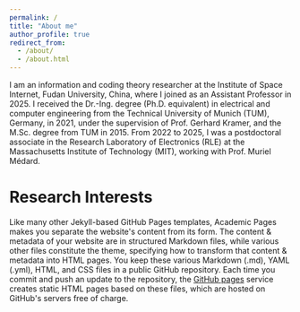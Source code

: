 ```yaml
---
permalink: /
title: "About me"
author_profile: true
redirect_from: 
  - /about/
  - /about.html
---
```


I am an information and coding theory researcher at the Institute of Space Internet, Fudan University, China, where I joined as an Assistant Professor in 2025. I received the Dr.-Ing. degree (Ph.D. equivalent) in electrical and computer engineering from the Technical University of Munich (TUM), Germany, in 2021, under the supervision of Prof. Gerhard Kramer, and the M.Sc. degree from TUM in 2015. From 2022 to 2025, I was a postdoctoral associate in the Research Laboratory of Electronics (RLE) at the Massachusetts Institute of Technology (MIT), working with Prof. Muriel Médard.

Research Interests
======
Like many other Jekyll-based GitHub Pages templates, Academic Pages makes you separate the website's content from its form. The content & metadata of your website are in structured Markdown files, while various other files constitute the theme, specifying how to transform that content & metadata into HTML pages. You keep these various Markdown (.md), YAML (.yml), HTML, and CSS files in a public GitHub repository. Each time you commit and push an update to the repository, the [GitHub pages](https://pages.github.com/) service creates static HTML pages based on these files, which are hosted on GitHub's servers free of charge.


